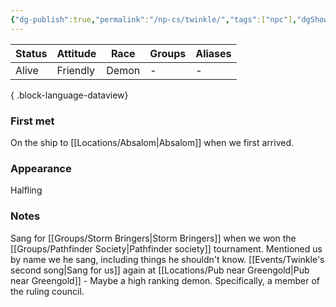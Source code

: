 ```yaml
---
{"dg-publish":true,"permalink":"/np-cs/twinkle/","tags":["npc"],"dgShowLocalGraph":true,"noteIcon":"npc","created":"2023-12-28T00:47:32.981+01:00","updated":"2024-01-12T17:04:49.705+01:00"}
---
```


| Status | Attitude | Race  | Groups | Aliases |
| ------ | -------- | ----- | ------ | ------- |
| Alive  | Friendly | Demon | \-     | \-      |

{ .block-language-dataview}
### First met
On the ship to [[Locations/Absalom\|Absalom]] when we first arrived.
### Appearance
Halfling
### Notes
Sang for [[Groups/Storm Bringers\|Storm Bringers]] when we won the [[Groups/Pathfinder Society\|Pathfinder society]] tournament. Mentioned us by name we he sang, including things he shouldn't know.
[[Events/Twinkle's second song\|Sang for us]] again at [[Locations/Pub near Greengold\|Pub near Greengold]] -  Maybe a high ranking demon. Specifically, a member of the ruling council.